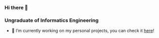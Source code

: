 ### Hi there 👋

<!--<p align="center">
  <img alt="Top Language" src="https://github-readme-stats.vercel.app/api/top-langs/?username=AhmadTaufiqR&layout=compact&show_icons=true&hide_border=true&bg_color=000000&hide=commits&icon_color=4C566A&title_color=CB9C07&text_color=D1A20F&langs_count=8" />   
  <img alt="Github Stats" src="https://github-readme-stats.vercel.app/api?username=AhmadTaufiqR&show_icons=true&hide_border=true&bg_color=000000&hide=commits&icon_color=4C566A&title_color=CB9C07&text_color=D1A20F" />
</p>
-->
  
### Ungraduate of Informatics Engineering
- 🔭 I’m currently working on my personal projects, you can check it [here](http://taufiq-ridhoi.my.id)!
<!-- - 📫 You can reach me at my LinkedIn [@alftridev](https://www.linkedin.com/in/alftridev/) -->
